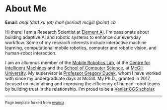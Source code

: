 # About Me

**Email**: *anqi (dot) xu (at) mail (period) mcgill (point) ca*

Hi there! I am a Research Scientist at [Element AI](https://www.elementai.com/).
I'm passionate about building adaptive AI and robotic systems to enhance our everyday workflow.
Some of my research interests include interactive machine learning, computational mobile robotics, computer and robotic vision, and human-robot interaction.

I am an allumnus member of the [Mobile Robotics Lab](http://www.cim.mcgill.ca/~mrl/), at the [Centre for Intelligent Machines](http://www.cim.mcgill.ca/) and the [School of Computer Science](https://www.cs.mcgill.ca/), at [McGill University](https://mcgill.ca/).
My supervisor is [Professor Gregory Dudek](http://www.cim.mcgill.ca/~dudek/), whom I have worked with since my undergraduate days at McGill.
My Ph.D., granted in 2017, focused on maintaining and improving the efficiency of human-robot teams by building trust in the relationship.
I'm proud to be a [Vanier CGS scholar](https://vanier.gc.ca/).

---

<small>Page template forked from [evanca](https://github.com/evanca/quick-portfolio)</small>